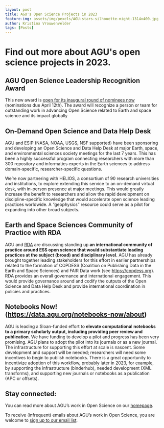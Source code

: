 ```yaml
---
layout: post
title: AGU's Open Science Projects in 2023
feature-img: assets/img/pexels/AGU-stars-silhouette-night-1314x400.jpg
author: Kristina Vrouwenvelder
tags: [Posts]
---
```

# Find out more about AGU's open science projects in 2023. 

## AGU Open Science Leadership Recognition Award
This new award is [open for its inaugural round of nominees now](https://www.agu.org/Honor-and-Recognize/Honors/Union-Prizes/Open-Science-Recognition-Prize) (nominations due April 12th). The award will recognize a person or team for outstanding work in advancing Open Science related to Earth and space science and its impact globally

## On-Demand Open Science and Data Help Desk

AGU and ESIP (NASA, NOAA, USGS, NSF supported) have been sponsoring and developing an Open Science and Data Help Desk at major Earth, space, and environmental sciences society meetings for the last 7 years. This has been a highly successful program connecting researchers with more than 300 repository and informatics experts in the Earth sciences to address domain-specific, researcher-specific questions. 

We’re now partnering with HELIOS, a consortium of 90 research universities and institutions, to explore extending this service to an on-demand virtual desk, with in-person presence at major meetings. This would greatly increase the benefit to researchers and allow the rapid development on discipline-specific knowledge that would accelerate open science leading practices worldwide. A “geophysics” resource could serve as a pilot for expanding into other broad subjects.

## Earth and Space Sciences Community of Practice with RDA 

AGU and [RDA](https://rd-alliance.org/) are discussing standing up **an international community of practice around ESS open science that would substantiate leading practices at the subject (broad) and disciplinary level.** AGU has already brought together leading stakeholders for this effort in earlier partnerships related to the formation of COPDESS (Coalition on Publishing Data in the Earth and Space Sciences) and FAIR Data work (see https://copdess.org). RDA provides an overall governance and international engagement. This would provide governance around and codify the outputs of the Open Science and Data Help Desk and provide international coordination in policies and practices.

## Notebooks Now! (https://data.agu.org/notebooks-now/about)

AGU is leading a Sloan-funded effort to **elevate computational notebooks to a primary scholarly output, including providing peer review and publication.**  We have funding to develop a pilot and progress has been very promising. AGU plans to adopt the pilot into its journals or as a new journal. The infrastructure for supporting this effort at scale is nascent.  Some development and support will be needed; researchers will need some incentives to begin to publish notebooks. There is a great opportunity to incentivize adoption of this workflow, probably later in 2023, for example, by supporting the infrastructure (binderhub), needed development (XML transforms), and supporting new journals or notebooks as a publication (APC or offsets).

## Stay connected:
You can read more about AGU’s work in Open Science on our [homepage](https://data.agu.org/).

To receive (infrequent) emails about AGU’s work in Open Science, you are welcome to [sign up to our email list](https://forms.monday.com/forms/b4284b3ea07f6e4d801f03451d5f7ac4?r=use1).
